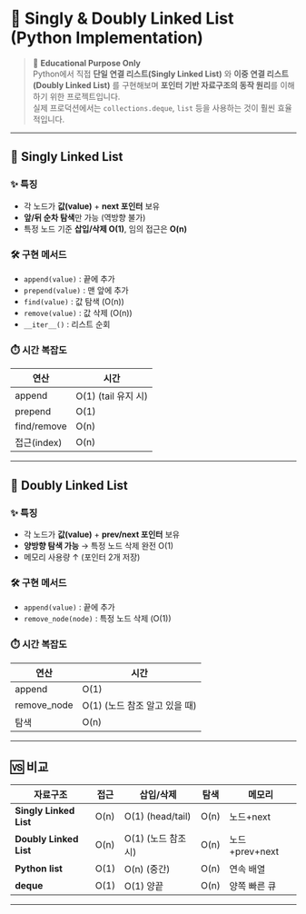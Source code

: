 # 🔗 Singly & Doubly Linked List (Python Implementation)

> 🎯 **Educational Purpose Only**  
> Python에서 직접 **단일 연결 리스트(Singly Linked List)** 와 **이중 연결 리스트(Doubly Linked List)** 를 구현해보며 **포인터 기반 자료구조의 동작 원리**를 이해하기 위한 프로젝트입니다.  
> 실제 프로덕션에서는 `collections.deque`, `list` 등을 사용하는 것이 훨씬 효율적입니다.  

---

## 🔹 Singly Linked List

### ✨ 특징
- 각 노드가 **값(value)** + **next 포인터** 보유  
- **앞/뒤 순차 탐색**만 가능 (역방향 불가)  
- 특정 노드 기준 **삽입/삭제 O(1)**, 임의 접근은 **O(n)**  

### 🛠️ 구현 메서드
- `append(value)` : 끝에 추가  
- `prepend(value)` : 맨 앞에 추가  
- `find(value)` : 값 탐색 (O(n))  
- `remove(value)` : 값 삭제 (O(n))  
- `__iter__()` : 리스트 순회  

### ⏱️ 시간 복잡도
| 연산         | 시간 |
|--------------|------|
| append       | O(1) (tail 유지 시) |
| prepend      | O(1) |
| find/remove  | O(n) |
| 접근(index)  | O(n) |

---

## 🔹 Doubly Linked List

### ✨ 특징
- 각 노드가 **값(value)** + **prev/next 포인터** 보유  
- **양방향 탐색 가능** → 특정 노드 삭제 완전 O(1)  
- 메모리 사용량 ↑ (포인터 2개 저장)  

### 🛠️ 구현 메서드
- `append(value)` : 끝에 추가  
- `remove_node(node)` : 특정 노드 삭제 (O(1))  

### ⏱️ 시간 복잡도
| 연산         | 시간 |
|--------------|------|
| append       | O(1) |
| remove_node  | O(1) (노드 참조 알고 있을 때) |
| 탐색         | O(n) |

---

## 🆚 비교

| 자료구조              | 접근 | 삽입/삭제 | 탐색 | 메모리 |
|------------------------|------|-----------|------|--------|
| **Singly Linked List** | O(n) | O(1) (head/tail) | O(n) | 노드+next |
| **Doubly Linked List** | O(n) | O(1) (노드 참조시) | O(n) | 노드+prev+next |
| **Python list**        | O(1) | O(n) (중간) | O(n) | 연속 배열 |
| **deque**              | O(1) | O(1) 양끝 | O(n) | 양쪽 빠른 큐 |

---
